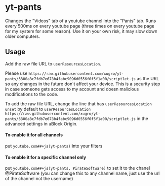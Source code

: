 # yt-pants

Changes the "Videos" tab of a youtube channel into the "Pants" tab.
Runs every 500ms on every youtube page (three times on every youtube page for my system for some reason). Use it on your own risk, it may slow down older computers.

## Usage
Add the raw file URL to `userResourcesLocation`.

Please use `https://raw.githubusercontent.com/xugro/yt-pants/3300a8c7fdb7e678b4fabc9096d0556f0f5f1a00/scriptlet.js` as the URL so any changes in the future don't affect your device. This is a security step in case someone gets access to my account and doesn malicious modifications to the code.

To add the raw file URL, change the line that has `userResourcesLocation unset` by default to `userResourcesLocation https://raw.githubusercontent.com/xugro/yt-pants/3300a8c7fdb7e678b4fabc9096d0556f0f5f1a00/scriptlet.js` in the advanced settings in uBlock Origin.

#### To enable it for all channels
put `youtube.com##+js(yt-pants)` into your filters

#### To enable it for a specific channel only
put `youtube.com##+js(yt-pants, PirateSoftware)` to set it to the chanel @PirateSoftware (you can change this to any channel name, just use the url of the channel not the username)
